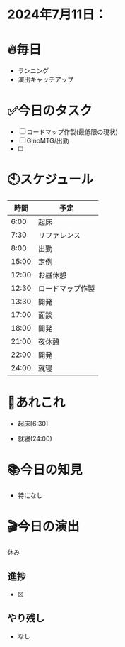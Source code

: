 # 2024年7月11日：

# 🔥毎日
- ランニング
- 演出キャッチアップ

# ✅今日のタスク
- [ ] ロードマップ作製(最低限の現状)
- [ ] GinoMTG/出勤
- [ ] 


# 🕙スケジュール
| 時間 |  予定 |
|----|----|
|6:00|起床|
|7:30|リファレンス|
|8:00|出勤|
|15:00|定例|
|12:00|お昼休憩|
|12:30|ロードマップ作製|
|13:30|開発|
|17:00|面談|
|18:00|開発|
|21:00|夜休憩|
|22:00|開発|
|24:00|就寝|


# 📌あれこれ
- 起床[6:30]



- 就寝(24:00)


# 📚今日の知見
- 特になし
# 🎬今日の演出
休み
## 進捗
- [x] 

## やり残し
- なし
